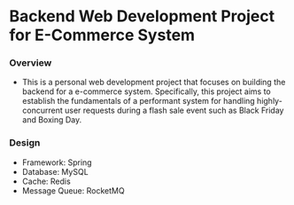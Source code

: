 # Backend Web Development Project for E-Commerce System

### Overview
- This is a personal web development project that focuses on building the backend for a e-commerce system. Specifically, this project aims to establish the fundamentals of a performant system for handling highly-concurrent user requests during a flash sale event such as Black Friday and Boxing Day.

### Design
- Framework: Spring
- Database: MySQL
- Cache: Redis
- Message Queue: RocketMQ
